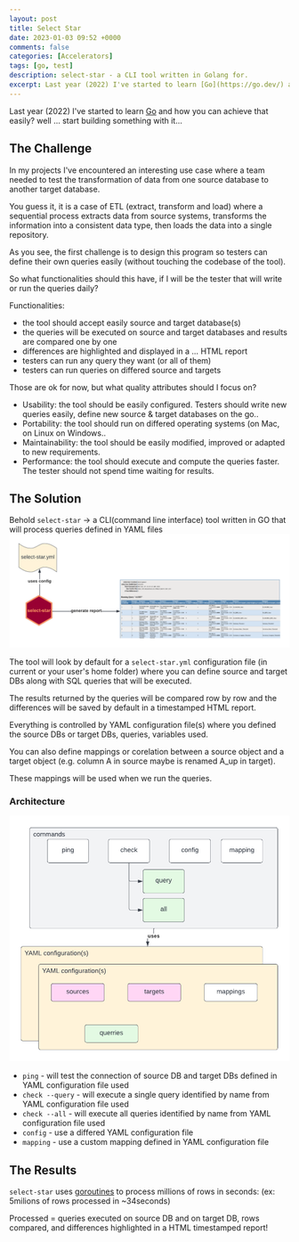 ```yaml
---
layout: post
title: Select Star
date: 2023-01-03 09:52 +0000
comments: false
categories: [Accelerators]
tags: [go, test]
description: select-star - a CLI tool written in Golang for.
excerpt: Last year (2022) I've started to learn [Go](https://go.dev/) and how you can achieve that easily? well …start building something with it!
---
```


Last year (2022) I've started to learn [Go](https://go.dev/) and how you can achieve that easily? well … start building something with it...

## The Challenge

In my projects I've encountered an interesting use case where a team needed to test the transformation of data from one source database to another target database.  

You guess it, it is a case of ETL (extract, transform and load) where a sequential process extracts data from source systems, transforms the information into a consistent data type, then loads the data into a single repository.

As you see, the first challenge is to design this program so testers can define their own queries easily (without touching the codebase of the tool).

So what functionalities should this have, if I will be the tester that will write or run the queries daily?

Functionalities:

* the tool should accept easily source and target database(s)
* the queries will be executed on source and target databases and results are compared one by one
* differences are highlighted and displayed in a … HTML report
* testers can run any query they want (or all of them)
* testers can run queries on differed source and targets

Those are ok for now, but what quality attributes should I focus on?
* Usability: the tool should be easily configured. Testers should write new queries easily, define new source & target databases on the go..
* Portability: the tool should run on differed operating systems (on Mac, on Linux on Windows..
* Maintainability: the tool should be easily modified, improved or adapted to new requirements.
* Performance: the tool should execute and compute the queries faster. The tester should not spend time waiting for results.

## The Solution

Behold `select-star` -> a CLI(command line interface) tool written in GO that will process queries defined in YAML files
![](/images/posts/select-star.png)

The tool will look by default for a `select-star.yml` configuration file (in current or your user's home folder) where you can define source and target DBs along with SQL queries that will be executed.

The results returned by the queries will be compared row by row and the differences will be saved by default in a timestamped HTML report.

Everything is controlled by YAML configuration file(s) where you defined the source DBs or target DBs, queries, variables used.

You can also define mappings or corelation between a source object and a target object (e.g. column A in source maybe is renamed A_up in target).

These mappings will be used when we run the queries.

### Architecture
![](/images/posts/select-star-arch.png)
* `ping` - will test the connection of source DB and target DBs defined in YAML configuration file used
* `check --query` - will execute a single query identified by name from YAML configuration file used
* `check --all` - will execute all queries identified by name from YAML configuration file used
* `config` - use a differed YAML configuration file
* `mapping` - use a custom mapping defined in YAML configuration file

## The Results
`select-star` uses [goroutines](https://gobyexample.com/goroutines) to process millions of rows in seconds: (ex: 5milions of rows processed in ~34seconds)

Processed = queries executed on source DB and on target DB, rows compared, and differences highlighted in a HTML timestamped report!